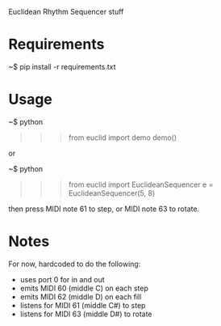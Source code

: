 Euclidean Rhythm Sequencer stuff

# Requirements

~$ pip install -r requirements.txt

# Usage

~$ python
>>> from euclid import demo
>>> demo()

or

~$ python
>>> from euclid import EuclideanSequencer
>>> e = EuclideanSequencer(5, 8)

then press MIDI note 61 to step, or MIDI note 63 to rotate.

# Notes

For now, hardcoded to do the following:

* uses port 0 for in and out
* emits MIDI 60 (middle C) on each step
* emits MIDI 62 (middle D) on each fill
* listens for MIDI 61 (middle C#) to step
* listens for MIDI 63 (middle D#) to rotate
